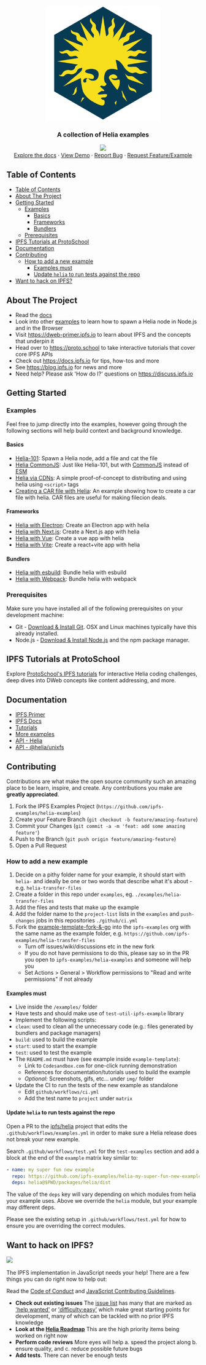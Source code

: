 <p align="center">
  <a href="https://github.com/ipfs/helia" title="Helia">
    <img src="https://raw.githubusercontent.com/ipfs/helia/main/assets/helia.png" alt="Helia logo" width="300" />
  </a>
</p>

<h3 align="center">A collection of Helia examples</h3>

<p align="center">
  <img src="https://raw.githubusercontent.com/jlord/forkngo/gh-pages/badges/cobalt.png" width="200">
  <br>
  <a href="https://ipfs.github.io/helia/modules/helia.html">Explore the docs</a>
  ·
  <a href="https://codesandbox.io/">View Demo</a>
  ·
  <a href="https://github.com/ipfs-examples/helia-examples/issues">Report Bug</a>
  ·
  <a href="https://github.com/ipfs-examples/helia-examples/issues">Request Feature/Example</a>
</p>

## Table of Contents

- [Table of Contents](#table-of-contents)
- [About The Project](#about-the-project)
- [Getting Started](#getting-started)
  - [Examples](#examples)
    - [Basics](#basics)
    - [Frameworks](#frameworks)
    - [Bundlers](#bundlers)
  - [Prerequisites](#prerequisites)
- [IPFS Tutorials at ProtoSchool](#ipfs-tutorials-at-protoschool)
- [Documentation](#documentation)
- [Contributing](#contributing)
  - [How to add a new example](#how-to-add-a-new-example)
    - [Examples must](#examples-must)
    - [Update `helia` to run tests against the repo](#update-helia-to-run-tests-against-the-repo)
- [Want to hack on IPFS?](#want-to-hack-on-ipfs)

## About The Project

- Read the [docs](https://ipfs.github.io/helia/modules/helia.html)
- Look into other [examples](https://github.com/ipfs-examples/helia-examples) to learn how to spawn a Helia node in Node.js and in the Browser
- Visit https://dweb-primer.ipfs.io to learn about IPFS and the concepts that underpin it
- Head over to https://proto.school to take interactive tutorials that cover core IPFS APIs
- Check out https://docs.ipfs.io for tips, how-tos and more
- See https://blog.ipfs.io for news and more
- Need help? Please ask 'How do I?' questions on https://discuss.ipfs.io

## Getting Started

### Examples

Feel free to jump directly into the examples, however going through the following sections will help build context and background knowledge.

#### Basics

- [Helia-101](/examples/helia-101/): Spawn a Helia node, add a file and cat the file
- [Helia CommonJS](/examples/helia-cjs/): Just like Helia-101, but with [CommonJS](https://en.wikipedia.org/wiki/CommonJS) instead of [ESM](https://developer.mozilla.org/en-US/docs/Web/JavaScript/Guide/Modules)
- [Helia via CDNs](/examples/helia-script-tag/): A simple proof-of-concept to distributing and using helia using `<script>` tags
- [Creating a CAR file with Helia](/examples/helia-create-car/): An example showing how to create a car file with helia. CAR files are useful for making filecion deals.

#### Frameworks

- [Helia with Electron](/examples/helia-electron/): Create an Electron app with helia
- [Helia with Next.js](/examples/helia-nextjs/): Create a Next.js app with helia
- [Helia with Vue](/examples/helia-vue/): Create a vue app with helia
- [Helia with Vite](/examples/helia-vite/): Create a react+vite app with helia

#### Bundlers

- [Helia with esbuild](/examples/helia-esbuild/): Bundle helia with esbuild
- [Helia with Webpack](/examples/helia-webpack/): Bundle helia with webpack

### Prerequisites

Make sure you have installed all of the following prerequisites on your development machine:

- Git - [Download & Install Git](https://git-scm.com/downloads). OSX and Linux machines typically have this already installed.
- Node.js - [Download & Install Node.js](https://nodejs.org/en/download/) and the npm package manager.

## IPFS Tutorials at ProtoSchool

Explore [ProtoSchool's IPFS tutorials](https://proto.school/#/tutorials?course=ipfs) for interactive Helia coding challenges, deep dives into DWeb concepts like content addressing, and more.

## Documentation

- [IPFS Primer](https://dweb-primer.ipfs.io/)
- [IPFS Docs](https://docs.ipfs.io/)
- [Tutorials](https://proto.school)
- [More examples](https://github.com/ipfs-examples/helia-examples)
- [API - Helia](https://ipfs.github.io/helia/modules/helia.html)
- [API - @helia/unixfs](https://ipfs.github.io/helia-unixfs/modules/helia.html)

## Contributing

Contributions are what make the open source community such an amazing place to be learn, inspire, and create. Any contributions you make are **greatly appreciated**.

1. Fork the IPFS Examples Project (`https://github.com/ipfs-examples/helia-examples`)
2. Create your Feature Branch (`git checkout -b feature/amazing-feature`)
3. Commit your Changes (`git commit -a -m 'feat: add some amazing feature'`)
4. Push to the Branch (`git push origin feature/amazing-feature`)
5. Open a Pull Request

### How to add a new example

1. Decide on a pithy folder name for your example, it should start with `helia-` and ideally be one or two words that describe what it's about - e.g. `helia-transfer-files`
1. Create a folder in this repo under `examples`, eg. `./examples/helia-transfer-files`
1. Add the files and tests that make up the example
1. Add the folder name to the `project-list` lists in the `examples` and `push-changes` jobs in this repositories `./github/ci.yml`
1. Fork the [example-template-fork-&-go](https://github.com/ipfs-examples/example-fork-go-template) into the `ipfs-examples` org with the same name as the example folder, e.g. `https://github.com/ipfs-examples/helia-transfer-files`
   - Turn off issues/wiki/discussions etc in the new fork
   - If you do not have permissions to do this, please say so in the PR you open to `ipfs-examples/helia-examples` and someone will help you
   - Set Actions > General > Workflow permissions to "Read and write permissions" if not already

#### Examples must

- Live inside the `/examples/` folder
- Have tests and should make use of `test-util-ipfs-example` library
- Implement the following scripts:
 - `clean`: used to clean all the unnecessary code (e.g.: files generated by bundlers and package managers)
 - `build`: used to build the example
 - `start`: used to start the example
 - `test`: used to test the example
- The `README.md` must have (see example inside `example-template`):
  - Link to `Codesandbox.com` for one-click running demonstration
  - References for documentation/tutorials used to build the example
  - _Optional:_ Screenshots, gifs, etc... under `img/` folder
- Update the CI to run the tests of the new example as standalone
  - Edit `github/workflows/ci.yml`
  - Add the test name to `project` under `matrix`

#### Update `helia` to run tests against the repo

Open a PR to the [ipfs/helia](https://github.com/ipfs/helia) project that edits the `.github/workflows/examples.yml` in order to make sure a Helia release does not break your new example.

Search `.github/workflows/test.yml` for the `test-examples` section and add a block at the end of the `example` matrix key similar to:

```yml
- name: my super fun new example
  repo: https://github.com/ipfs-examples/helia-my-super-fun-new-example.git
  deps: helia@$PWD/packages/helia/dist
```

The value of the `deps` key will vary depending on which modules from helia your example uses. Above we override the `helia` module, but your example may different deps.

Please see the existing setup in `.github/workflows/test.yml` for how to ensure you are overriding the correct modules.

## Want to hack on IPFS?

[![](https://cdn.rawgit.com/jbenet/contribute-ipfs-gif/master/img/contribute.gif)](https://github.com/ipfs/community/blob/master/CONTRIBUTING.md)

The IPFS implementation in JavaScript needs your help! There are a few things you can do right now to help out:

Read the [Code of Conduct](https://github.com/ipfs/community/blob/master/code-of-conduct.md) and [JavaScript Contributing Guidelines](https://github.com/ipfs/community/blob/master/CONTRIBUTING_JS.md).

- **Check out existing issues** The [issue list](https://github.com/ipfs/helia/issues) has many that are marked as ['help wanted'](https://github.com/ipfs/helia/issues?q=is%3Aissue+is%3Aopen+sort%3Aupdated-desc+label%3A%22help+wanted%22) or ['difficulty:easy'](https://github.com/ipfs/helia/issues?q=is%3Aissue+is%3Aopen+sort%3Aupdated-desc+label%3Adifficulty%3Aeasy) which make great starting points for development, many of which can be tackled with no prior IPFS knowledge
- **Look at the [Helia Roadmap](https://github.com/ipfs/helia/blob/main/ROADMAP.md)** This are the high priority items being worked on right now
- **Perform code reviews** More eyes will help
  a. speed the project along
  b. ensure quality, and
  c. reduce possible future bugs
- **Add tests**. There can never be enough tests
